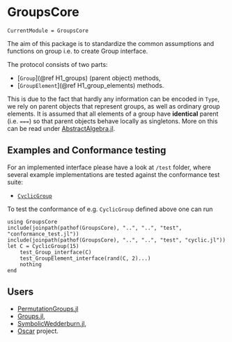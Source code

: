 # GroupsCore

```@meta
CurrentModule = GroupsCore
```

The aim of this package is to standardize the common assumptions and functions
on group i.e. to create Group interface.

The protocol consists of two parts:

* [`Group`](@ref H1_groups) (parent object) methods,
* [`GroupElement`](@ref H1_group_elements) methods.

This is due to the fact that hardly any information can be encoded in `Type`, we
rely on parent objects that represent groups, as well as ordinary group
elements. It is assumed that all elements of a group have **identical** parent
(i.e.  `===`) so that parent objects behave locally as singletons. More on this
can be read under
[AbstractAlgebra.jl](https://nemocas.github.io/AbstractAlgebra.jl/latest/types/).

## Examples and Conformance testing

For an implemented interface please have a look at `/test` folder, where several
example implementations are tested against the conformance test suite:

* [`CyclicGroup`](https://github.com/kalmarek/GroupsCore.jl/blob/main/test/cyclic.jl)

To test the conformance of e.g. `CyclicGroup` defined above one can run

```@repl
using GroupsCore
include(joinpath(pathof(GroupsCore), "..", "..", "test", "conformance_test.jl"))
include(joinpath(pathof(GroupsCore), "..", "..", "test", "cyclic.jl"))
let C = CyclicGroup(15)
    test_Group_interface(C)
    test_GroupElement_interface(rand(C, 2)...)
    nothing
end
```

## Users
* [PermutationGroups.jl](https://github.com/kalmarek/PermutationGroups.jl)
* [Groups.jl](https://github.com/kalmarek/Groups.jl),
* [SymbolicWedderburn.jl](https://github.com/kalmarek/SymbolicWedderburn.jl),
* [Oscar](https://github.com/oscar-system/Oscar.jl) project.
